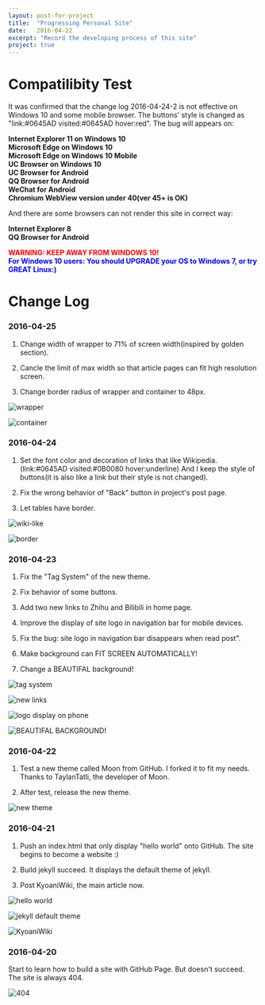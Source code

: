 ```yaml
---
layout: post-for-project
title:  "Progressing Personal Site"
date:   2016-04-22
excerpt: "Record the developing process of this site"
project: true
---
```


# Compatilibity Test

It was confirmed that the change log 2016-04-24-2 is not effective on Windows 10 and some mobile browser. The buttons' style is changed as "link:#0645AD visited:#0645AD hover:red". The bug will appears on:

**Internet Explorer 11 on Windows 10  
Microsoft Edge on Windows 10  
Microsoft Edge on Windows 10 Mobile  
UC Browser on Windows 10  
UC Browser for Android  
QQ Browser for Android  
WeChat for Android  
Chromium WebView version under 40(ver 45+ is OK)**  

And there are some browsers can not render this site in correct way:

**Internet Explorer 8  
QQ Browser for Android**

<b style="color:red">WARNING: KEEP AWAY FROM WINDOWS 10!</b>
<br>
<b style="color:blue">For Windows 10 users: You should UPGRADE your OS to Windows 7, or try GREAT Linux:)</b>

# Change Log

### 2016-04-25

1. Change width of wrapper to 71% of screen width(inspired by golden section).

2. Cancle the limit of max width so that article pages can fit high resolution screen.

3. Change border radius of wrapper and container to 48px.

![wrapper](http://7xt9ka.com2.z0.glb.qiniucdn.com/2016-04-25.png)

![container](http://7xt9ka.com2.z0.glb.qiniucdn.com/2016-04-25-0.png)

### 2016-04-24

1. Set the font color and decoration of links that like Wikipedia.(link:#0645AD visited:#0B0080 hover:underline) And I keep the style of buttons(it is also like a link but their style is not changed).

2. Fix the wrong behavior of "Back" button in project's post page.

3. Let tables have border.

![wiki-like](http://7xt9ka.com2.z0.glb.qiniucdn.com/2016-04-24.png)

![border](http://7xt9ka.com2.z0.glb.qiniucdn.com/2016-04-24-0.png)

### 2016-04-23

1. Fix the "Tag System" of the new theme.

2. Fix behavior of some buttons.

3. Add two new links to Zhihu and Bilibili in home page.

4. Improve the display of site logo in navigation bar for mobile devices.

5. Fix the bug: site logo in navigation bar disappears when read post".

6. Make background can FIT SCREEN AUTOMATICALLY!

7. Change a BEAUTIFAL background!

![tag system](http://7xt9ka.com2.z0.glb.qiniucdn.com/2016-04-23-4.png)

![new links](http://7xt9ka.com2.z0.glb.qiniucdn.com/2016-04-23-3.png)

![logo display on phone](http://7xt9ka.com2.z0.glb.qiniucdn.com/S60423-192824.jpg)

![BEAUTIFAL BACKGROUND!](http://7xt9ka.com2.z0.glb.qiniucdn.com/2016-04-23-5.png)
<br>

### 2016-04-22

1. Test a new theme called Moon from GitHub. I forked it to fit my needs.  
Thanks to TaylanTatli, the developer of Moon.

2. After test, release the new theme.

![new theme](http://7xt9ka.com2.z0.glb.qiniucdn.com/2016-04-23.png)
<br>

### 2016-04-21

1. Push an index.html that only display "hello world" onto GitHub. The site begins to become a website :)

2. Build jekyll succeed. It displays the default theme of jekyll.

3. Post KyoaniWiki, the main article now.

![hello world](http://7xt9ka.com2.z0.glb.qiniucdn.com/2016-04-21.png)

![jekyll default theme](http://7xt9ka.com2.z0.glb.qiniucdn.com/2016-04-21-2.png)

![KyoaniWiki](http://7xt9ka.com2.z0.glb.qiniucdn.com/2016-04-22.png)
<br>

### 2016-04-20

Start to learn how to build a site with GitHub Page. But doesn't succeed. The site is always 404.

![404](http://7xt9ka.com2.z0.glb.qiniucdn.com/2016-04-20.png)
